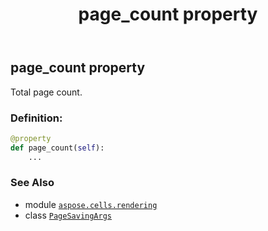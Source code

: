 ﻿---
title: page_count property
second_title: Aspose.Cells for Python via .NET API References
description: 
type: docs
weight: 30
url: /aspose.cells.rendering/pagesavingargs/page_count/
is_root: false
---

## page_count property


Total page count.
### Definition:
```python
@property
def page_count(self):
    ...
```

### See Also
* module [`aspose.cells.rendering`](../../)
* class [`PageSavingArgs`](/cells/python-net/aspose.cells.rendering/pagesavingargs)
